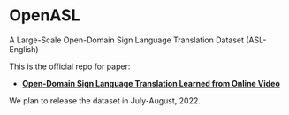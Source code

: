 # OpenASL
A Large-Scale Open-Domain Sign Language Translation Dataset (ASL-English)

This is the official repo for paper:
- **[Open-Domain Sign Language Translation Learned from Online Video](https://arxiv.org/abs/2205.12870)**

We plan to release the dataset in July-August, 2022.
